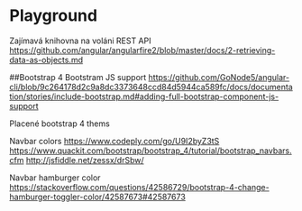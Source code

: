 # Playground
Zajímavá knihovna na voláni REST API
https://github.com/angular/angularfire2/blob/master/docs/2-retrieving-data-as-objects.md

##Bootstrap 4
Bootstram JS support
https://github.com/GoNode5/angular-cli/blob/9c264178d2c9a8dc3373648ccd84d5944ca589fc/docs/documentation/stories/include-bootstrap.md#adding-full-bootstrap-component-js-support

Placené bootstrap 4 thems

Navbar colors
https://www.codeply.com/go/U9I2byZ3tS
https://www.quackit.com/bootstrap/bootstrap_4/tutorial/bootstrap_navbars.cfm
http://jsfiddle.net/zessx/drSbw/

Navbar hamburger color
https://stackoverflow.com/questions/42586729/bootstrap-4-change-hamburger-toggler-color/42587673#42587673

